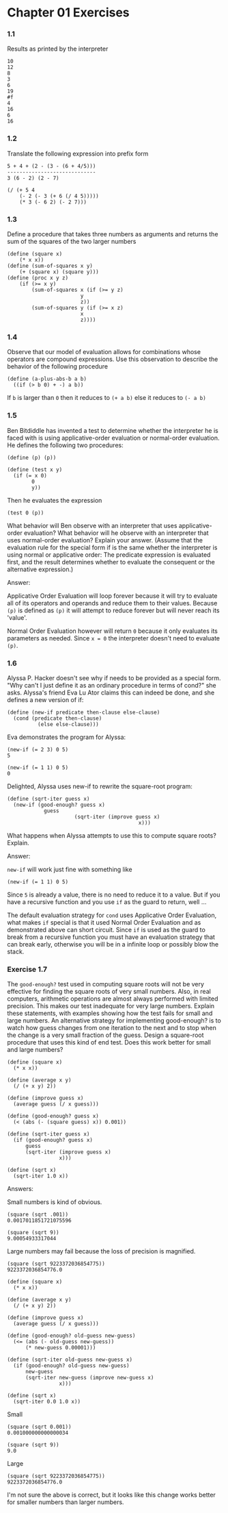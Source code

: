 # Chapter 01 Exercises

### 1.1
Results as printed by the interpreter

```
10
12
8
3
6
19
#f
4
16
6
16
```

### 1.2
Translate the following expression into prefix form

```
5 + 4 + (2 - (3 - (6 + 4/5)))
-----------------------------
3 (6 - 2) (2 - 7)
```

```
(/ (+ 5 4
    (- 2 (- 3 (+ 6 (/ 4 5)))))
    (* 3 (- 6 2) (- 2 7)))
```

### 1.3
Define a procedure that takes three numbers as arguments and returns the
sum of the squares of the two larger numbers

```
(define (square x)
    (* x x))
(define (sum-of-squares x y)
    (+ (square x) (square y)))
(define (proc x y z)
    (if (>= x y)
        (sum-of-squares x (if (>= y z)
                        y
                        z))
        (sum-of-squares y (if (>= x z)
                        x
                        z))))
```

### 1.4
Observe that our model of evaluation allows for combinations whose operators
are compound expressions. Use this observation to describe the behavior of the
following procedure

```
(define (a-plus-abs-b a b)
  ((if (> b 0) + -) a b))
```

If `b` is larger than `0` then it reduces to `(+ a b)`
else it reduces to `(- a b)`

### 1.5
Ben Bitdiddle has invented a test to determine whether the interpreter he is
faced with is using applicative-order evaluation or normal-order evaluation. He
defines the following two procedures:

```
(define (p) (p))

(define (test x y)
  (if (= x 0)
        0
        y))
```

Then he evaluates the expression

`(test 0 (p))`

What behavior will Ben observe with an interpreter that uses applicative-order
evaluation? What behavior will he observe with an interpreter that uses
normal-order evaluation? Explain your answer. (Assume that the evaluation rule
for the special form if is the same whether the interpreter is using normal or
    applicative order: The predicate expression is evaluated first, and the
    result determines whether to evaluate the consequent or the alternative
    expression.)

Answer:

Applicative Order Evaluation will loop forever because it will try to evaluate
all of its operators and operands and reduce them to their values.
Because `(p)` is defined as `(p)` it will attempt to reduce forever but will
never reach its 'value'.

Normal Order Evaluation however will return `0` because it only evaluates
its parameters as needed.  Since `x = 0` the interpreter doesn't need to
evaluate `(p)`.

### 1.6
Alyssa P. Hacker doesn't see why if needs to be provided as a special form.
"Why can't I just define it as an ordinary procedure in terms of cond?" she
asks. Alyssa's friend Eva Lu Ator claims this can indeed be done, and she
defines a new version of if:

```
(define (new-if predicate then-clause else-clause)
  (cond (predicate then-clause)
          (else else-clause)))
```

Eva demonstrates the program for Alyssa:

```
(new-if (= 2 3) 0 5)
5

(new-if (= 1 1) 0 5)
0
```

Delighted, Alyssa uses new-if to rewrite the square-root program:
```
(define (sqrt-iter guess x)
  (new-if (good-enough? guess x)
            guess
                      (sqrt-iter (improve guess x)
                                           x)))
```
What happens when Alyssa attempts to use this to compute square roots? Explain.

Answer:

`new-if` will work just fine with something like

`(new-if (= 1 1) 0 5)`

 Since `5` is already a value, there is no need to reduce it to a value. But if
 you have a recursive function and you use `if` as the guard to return, well ...

 The default evaluation strategy for `cond` uses Applicative Order Evaluation,
 what makes `if` special is that it used Normal Order Evaluation and as
 demonstrated above can short circuit. Since `if` is used as the guard to break
 from a recursive function you must have an evaluation strategy that can break
 early, otherwise you will be in a infinite loop or possibly blow the stack.

###  Exercise 1.7
The `good-enough?` test used in computing square roots will not be very
effective for finding the square roots of very small numbers. Also, in real
computers, arithmetic operations are almost always performed with limited
precision. This makes our test inadequate for very large numbers. Explain these
statements, with examples showing how the test fails for small and large
numbers. An alternative strategy for implementing good-enough? is to watch how
guess changes from one iteration to the next and to stop when the change is a
very small fraction of the guess. Design a square-root procedure that uses this
kind of end test. Does this work better for small and large numbers?

```
(define (square x)
  (* x x))

(define (average x y)
  (/ (+ x y) 2))

(define (improve guess x)
  (average guess (/ x guess)))

(define (good-enough? guess x)
  (< (abs (- (square guess) x)) 0.001))

(define (sqrt-iter guess x)
  (if (good-enough? guess x)
      guess
      (sqrt-iter (improve guess x)
                 x)))

(define (sqrt x)
  (sqrt-iter 1.0 x))
```

Answers:

Small numbers is kind of obvious.
```
(square (sqrt .001))
0.0017011851721075596

(square (sqrt 9))
9.00054933317044
```

Large numbers may fail because the loss of precision is magnified.
```
(square (sqrt 9223372036854775))
9223372036854776.0
```

```
(define (square x)
  (* x x))

(define (average x y)
  (/ (+ x y) 2))

(define (improve guess x)
  (average guess (/ x guess)))

(define (good-enough? old-guess new-guess)
  (<= (abs (- old-guess new-guess))
      (* new-guess 0.00001)))

(define (sqrt-iter old-guess new-guess x)
  (if (good-enough? old-guess new-guess)
      new-guess
      (sqrt-iter new-guess (improve new-guess x)
                 x)))

(define (sqrt x)
  (sqrt-iter 0.0 1.0 x))
```

Small
```
(square (sqrt 0.001))
0.001000000000000034

(square (sqrt 9))
9.0
```

Large
```
(square (sqrt 9223372036854775))
9223372036854776.0
```

I'm not sure the above is correct, but it looks like this change works
better for smaller numbers than larger numbers.
